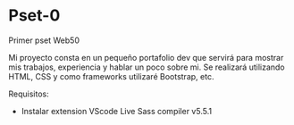 # Pset-0
Primer pset Web50

Mi proyecto consta en un pequeño portafolio dev que servirá para mostrar mis trabajos, experiencia y hablar un poco sobre mi. Se realizará utilizando HTML, CSS  y como frameworks utilizaré Bootstrap, etc.




Requisitos:

* Instalar extension VScode Live Sass compiler v5.5.1